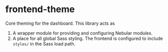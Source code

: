 # frontend-theme

Core theming for the dashboard. This library acts as
1. A wrapper module  for providing and configuring Nebular modules.
2. A place for all global Sass styling. The frontend is configured to include
`styles/` in the Sass load path.